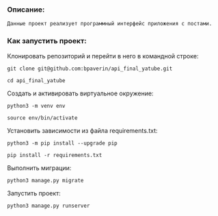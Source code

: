 ### Описание:

```
Данные проект реализует программный интерфейс приложения с постами.
```

### Как запустить проект:

Клонировать репозиторий и перейти в него в командной строке:

```
git clone git@github.com:bpaverin/api_final_yatube.git
```

```
cd api_final_yatube
```

Cоздать и активировать виртуальное окружение:

```
python3 -m venv env
```

```
source env/bin/activate
```

Установить зависимости из файла requirements.txt:

```
python3 -m pip install --upgrade pip
```

```
pip install -r requirements.txt
```

Выполнить миграции:

```
python3 manage.py migrate
```

Запустить проект:

```
python3 manage.py runserver
```